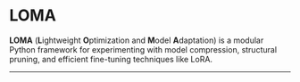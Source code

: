 # LOMA

**LOMA** (**L**ightweight **O**ptimization and **M**odel **A**daptation) is a modular Python framework for experimenting with model compression, structural pruning, and efficient fine-tuning techniques like LoRA.

---

